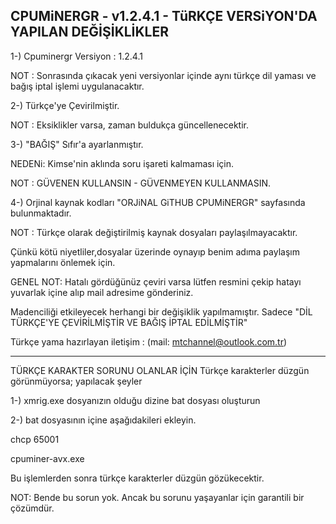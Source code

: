 CPUMiNERGR - v1.2.4.1 - TüRKÇE VERSiYON'DA YAPILAN DEĞİŞİKLİKLER
----------------------------------------------------------
1-) Cpuminergr Versiyon : 1.2.4.1

NOT : Sonrasında çıkacak yeni versiyonlar içinde aynı türkçe dil yaması ve bağış iptal işlemi uygulanacaktır.

2-) Türkçe'ye Çevirilmiştir.

NOT : Eksiklikler varsa, zaman buldukça güncellenecektir.

3-) "BAĞIŞ" Sıfır'a ayarlanmıştır.

NEDENi: Kimse'nin aklında soru işareti kalmaması için.

NOT : GÜVENEN KULLANSIN - GÜVENMEYEN KULLANMASIN.

4-) Orjinal kaynak kodları "ORJiNAL GiTHUB CPUMiNERGR" sayfasında bulunmaktadır.

NOT : Türkçe olarak değiştirilmiş kaynak dosyaları paylaşılmayacaktır.

Çünkü kötü niyetliler,dosyalar üzerinde oynayıp benim adıma paylaşım yapmalarını önlemek için.

GENEL NOT: Hatalı gördüğünüz çeviri varsa lütfen resmini çekip hatayı yuvarlak içine alıp mail adresime gönderiniz.

Madenciliği etkileyecek herhangi bir değişiklik yapılmamıştır. Sadece "DİL TÜRKÇE'YE ÇEVİRİLMİŞTİR VE BAĞIŞ İPTAL EDİLMİŞTİR"

Türkçe yama hazırlayan iletişim : (mail: mtchannel@outlook.com.tr)

--------------------------------------------------------------------------------------------------------------------

TÜRKÇE KARAKTER SORUNU OLANLAR İÇİN
Türkçe karakterler düzgün görünmüyorsa; yapılacak şeyler

1-) xmrig.exe dosyanızın olduğu dizine bat dosyası oluşturun

2-) bat dosyasının içine aşağıdakileri ekleyin.

chcp 65001

cpuminer-avx.exe

Bu işlemlerden sonra türkçe karakterler düzgün gözükecektir.

NOT: Bende bu sorun yok. Ancak bu sorunu yaşayanlar için garantili bir çözümdür.
